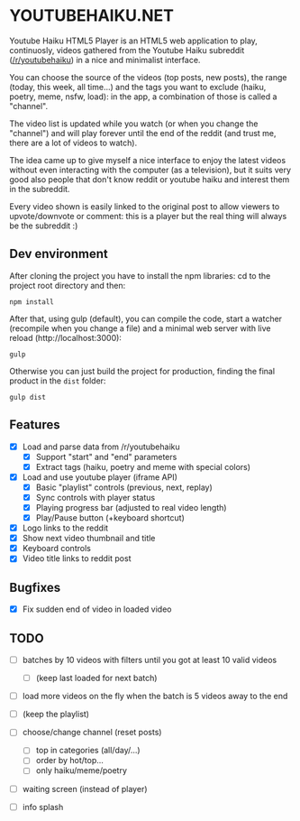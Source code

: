 # YOUTUBEHAIKU.NET

Youtube Haiku HTML5 Player is an HTML5 web application to play, continuosly, videos gathered from the Youtube Haiku subreddit ([/r/youtubehaiku](https://www.reddit.com/r/youtubehaiku)) in a nice and minimalist interface.

You can choose the source of the videos (top posts, new posts), the range (today, this week, all time...) and the tags you want to exclude (haiku, poetry, meme, nsfw, load): in the app, a combination of those is called a "channel".

The video list is updated while you watch (or when you change the "channel") and will play forever until the end of the reddit (and trust me, there are a lot of videos to watch).

The idea came up to give myself a nice interface to enjoy the latest videos without even interacting with the computer (as a television), but it suits very good also people that don't know reddit or youtube haiku and interest them in the subreddit.

Every video shown is easily linked to the original post to allow viewers to upvote/downvote or comment: this is a player but the real thing will always be the subreddit :)

## Dev environment

After cloning the project you have to install the npm libraries: cd to the project root directory and then:
```
npm install
```

After that, using gulp (default), you can compile the code, start a watcher (recompile when you change a file) and a minimal web server with live reload (http://localhost:3000):
```
gulp
```

Otherwise you can just build the project for production, finding the final product in the `dist` folder:
```
gulp dist
```

## Features

- [x] Load and parse data from /r/youtubehaiku
  - [x] Support "start" and "end" parameters
  - [x] Extract tags (haiku, poetry and meme with special colors)
- [x] Load and use youtube player (iframe API)
  - [x] Basic "playlist" controls (previous, next, replay)
  - [x] Sync controls with player status
  - [x] Playing progress bar (adjusted to real video length)
  - [x] Play/Pause button (+keyboard shortcut)
- [x] Logo links to the reddit
- [x] Show next video thumbnail and title
- [x] Keyboard controls
- [x] Video title links to reddit post

## Bugfixes
- [x] Fix sudden end of video in loaded video 

## TODO

- [ ] batches by 10 videos with filters until you got at least 10 valid videos
  - [ ] (keep last loaded for next batch)
- [ ] load more videos on the fly when the batch is 5 videos away to the end
- [ ] (keep the playlist)


- [ ] choose/change channel (reset posts)
  - [ ] top in categories (all/day/...)
  - [ ] order by hot/top...
  - [ ] only haiku/meme/poetry
- [ ] waiting screen (instead of player)
- [ ] info splash
